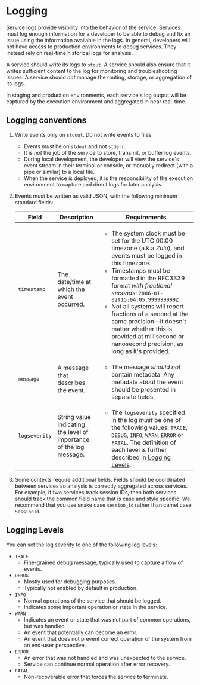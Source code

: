 # Logging

Service logs provide visibility into the behavior of the service.
Services must log enough information for a developer to be able to debug and fix an issue using the information
available in the logs. In general, developers will not have access to production environments to debug services.
They instead rely on real-time historical logs for analysis.

A service should write its logs to `stout`. A service should also ensure that it writes sufficient content to the log
for monitoring and troubleshooting issues. A service should _not_ manage the routing, storage, or aggregation of its logs.

In staging and production environments, each service's log output will be captured by the execution environment
and aggregated in near real-time.

## Logging conventions

1. Write events only on `stdout`. Do not write events to files.
    * Events _must_ be on `stdout` and not `stderr`.
    * It is _not_ the job of the service to store, transmit, or buffer log events.
    * During local development, the developer will view the service's event stream in their terminal or console,
      or manually redirect (with a pipe or similar) to a local file.
    * When the service is deployed,
      it is the responsibility of the execution environment to capture and direct logs for later analysis.
1. Events must be written as valid JSON, with the following minimum standard fields:

    | Field                 | Description                               | Requirements      |
    | -----                 | -----------                               | ------------      |
    | `timestamp`           | The date/time at which the event occurred. | <ul><li>The system clock must be set for the UTC 00:00 timezone (a.k.a _Zulu_), and events must be logged in this timezone.</li><li>Timestamps must be formatted in the RFC3339 format _with fractional seconds_: `2006-01-02T15:04:05.999999999Z`</li><li>Not all systems will report fractions of a second at the same precision&mdash;it doesn't matter whether this is provided at millisecond or nanosecond precision, as long as it's provided.</li></ul>                                                                    |
    | `message`             | A message that describes the event.           | <ul><li>The message _should not_ contain metadata. Any metadata about the event should be presented in separate fields.</li></ul>             |
    | `logseverity`         | String value indicating the level of importance of the log message. | <ul><li>The `logseverity` specified in the log _must_ be one of the following values: `TRACE`, `DEBUG`, `INFO`, `WARN`, `ERROR` or `FATAL`. The definition of each level is further described in [Logging Levels](#logging-levels).</li></ul>                    |

1. Some contexts require additional fields.
    Fields should be coordinated between services so analysis is correctly aggregated across services.
    For example, if two services track session IDs, then both services should track the common field name
    that is case and style specific.
    We recommend that you use snake case `session_id` rather than camel case `SessionId`.

## Logging Levels

You can set the log severity to one of the following log levels:

* `TRACE`
    * Fine-grained debug message, typically used to capture a flow of events.
* `DEBUG`
    * Mostly used for debugging purposes.
    * Typically not enabled by default in production.
* `INFO`
    * Normal operations of the service that should be logged.
    * Indicates some important operation or state in the service.
* `WARN`
    * Indicates an event or state that was not part of common operations, but was handled.
    * An event that potentially can become an error.
    * An event that does not prevent correct operation of the system from an end-user perspective.
* `ERROR`
    * An error that was not handled and was unexpected to the service.
    * Service can continue normal operation after error recovery.
* `FATAL`
    * Non-recoverable error that forces the service to terminate.
